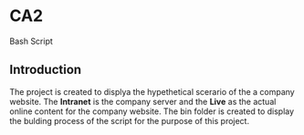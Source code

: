 # CA2
Bash Script

## Introduction
The project is created to displya the hypethetical scerario of the a company website. The **Intranet** is the company server and the **Live** as the actual online content for the company website. 
The bin folder is created to display the bulding process of the script for the purpose of this project.